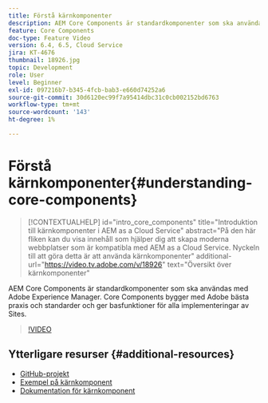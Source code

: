 ```yaml
---
title: Förstå kärnkomponenter
description: AEM Core Components är standardkomponenter som ska användas med Adobe Experience Manager. Core Components bygger med Adobe bästa praxis och standarder och ger basfunktioner för alla implementeringar av Sites.
feature: Core Components
doc-type: Feature Video
version: 6.4, 6.5, Cloud Service
jira: KT-4676
thumbnail: 18926.jpg
topic: Development
role: User
level: Beginner
exl-id: 097216b7-b345-4fcb-bab3-e660d74252a6
source-git-commit: 30d6120ec99f7a95414dbc31c0cb002152bd6763
workflow-type: tm+mt
source-wordcount: '143'
ht-degree: 1%

---
```


# Förstå kärnkomponenter{#understanding-core-components}

>[!CONTEXTUALHELP]
>id="intro_core_components"
>title="Introduktion till kärnkomponenter i AEM as a Cloud Service"
>abstract="På den här fliken kan du visa innehåll som hjälper dig att skapa moderna webbplatser som är kompatibla med AEM as a Cloud Service. Nyckeln till att göra detta är att använda kärnkomponenter"
>additional-url="https://video.tv.adobe.com/v/18926" text="Översikt över kärnkomponenter"

AEM Core Components är standardkomponenter som ska användas med Adobe Experience Manager. Core Components bygger med Adobe bästa praxis och standarder och ger basfunktioner för alla implementeringar av Sites.

>[!VIDEO](https://video.tv.adobe.com/v/18926?quality=12&learn=on)

## Ytterligare resurser {#additional-resources}

* [GitHub-projekt](https://github.com/adobe/aem-core-wcm-components)
* [Exempel på kärnkomponent](https://www.aemcomponents.dev/)
* [Dokumentation för kärnkomponent](https://experienceleague.adobe.com/docs/experience-manager-core-components/using/introduction.html)
